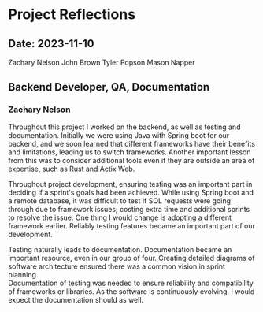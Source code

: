 # Project Reflections
## Date: 2023-11-10

Zachary Nelson
John Brown
Tyler Popson
Mason Napper

## Backend Developer, QA, Documentation
### Zachary Nelson

Throughout this project I worked on the backend, as well as testing and documentation. Initially we were using Java
with Spring boot for our backend, and we soon learned that different frameworks have their benefits and limitations, 
leading us to switch frameworks. Another important lesson from this was to consider additional tools even if they are
outside an area of expertise, such as Rust and Actix Web. 

Throughout project development, ensuring testing was an important part in deciding if a sprint's goals had been 
achieved. While using Spring boot and a remote database, it was difficult to test if SQL requests were going through due 
to framework issues; costing extra time and additional sprints to resolve the issue. One thing I would change is 
adopting a different framework earlier. Reliably testing features became an important part of our development. 

Testing naturally leads to documentation. Documentation became an important resource, even in our group of four. 
Creating detailed diagrams of software architecture ensured there was a common vision in sprint planning.  
Documentation of testing was needed to ensure reliability and compatibility of frameworks or libraries.
As the software is continuously evolving, I would expect the documentation should as well.